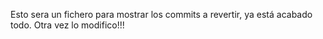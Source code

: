 Esto sera un fichero para mostrar los commits a revertir, ya está acabado todo.
Otra vez lo modifico!!!
